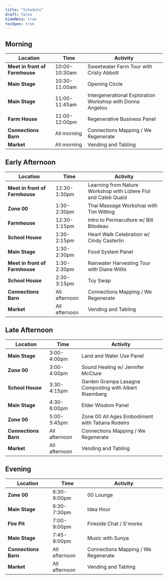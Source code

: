 ```yaml
---
title: "Schedule"
draft: false
hideMeta: true
tocOpen: true
---
```


## Morning 
| **Location** | **Time** | **Activity** |
| ---- | ---- | ---- |
| **Meet in front of Farmhouse** | 10:00-10:30am | Sweetwater Farm Tour with Cristy Abbott |
| **Main Stage** | 10:30-11:00am | Opening Circle |
| **Main Stage** | 11:00-11:45am | Intergenerational Exploration Workshop with Donna Angelou |
| **Farm House** | 11:00-12:00pm | Regenerative Business Panel |
| **Connections Barn** | All morning | Connections Mapping / We Regenerate |
| **Market** | All morning | Vending and Tabling |

## Early Afternoon
| **Location** | **Time** | **Activity** |
| ---- | ---- | ---- |
| **Meet in front of Farmhouse** | 12:30-1:30pm | Learning from Nature Workshop with Liztere Fiol and Caleb Quaid |
| **Zone 00** | 1:30-2:30pm | Thai Massage Workshop with Tim Witting |
| **Farmhouse** | 12:30-1:15pm | Intro to Permaculture w/ Bill Bilodeau |
| **School House** | 1:30-2:15pm | Heart Walk Celebration w/ Cindy Casterlin |
| **Main Stage** | 1:30-2:30pm | Food System Panel |
| **Meet in front of Farmhouse** | 1:30-2:30pm | Rainwater Harvesting Tour with Diane Willis |
| **School House** | 2:30-3:15pm | Toy Swap |
| **Connections Barn** | All afternoon | Connections Mapping / We Regenerate |
| **Market** | All afternoon | Vending and Tabling |

## Late Afternoon
| **Location** | **Time** | **Activity** |
| ---- | ---- | ---- |
| **Main Stage** | 3:00-4:00pm | Land and Water Use Panel |
| **Zone 00** | 3:00-4:00pm | Sound Healing w/ Jennifer McClure |
| **School House** | 3:30-4:15pm | Garden Grampa Lasagna Composting with Albert Risemberg |
| **Main Stage** | 4:30-6:00pm | Elder Wisdom Panel |
| **Zone 00** | 5:00-5:45pm | Zone 00 All Ages Embodiment with Tatiana Rodeiro |
| **Connections Barn** | All afternoon | Connections Mapping / We Regenerate |
| **Market** | All afternoon | Vending and Tabling |

## Evening
| Location | Time | Activity |
| ---- | ---- | ---- |
| **Zone 00** | 6:30-9:00pm | 00 Lounge |
| **Main Stage** | 6:30-7:30pm | Idea Hour |
| **Fire Pit** | 7:00-9:00pm | Fireside Chat / S'mores |
| **Main Stage** | 7:45-9:00pm | Music with Sunya |
| **Connections Barn** | All afternoon | Connections Mapping / We Regenerate |
| **Market** | All afternoon | Vending and Tabling |